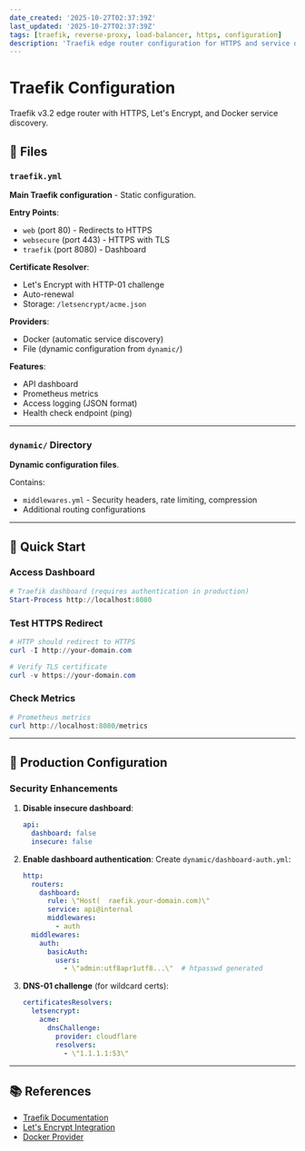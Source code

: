 ```yaml
---
date_created: '2025-10-27T02:37:39Z'
last_updated: '2025-10-27T02:37:39Z'
tags: [traefik, reverse-proxy, load-balancer, https, configuration]
description: 'Traefik edge router configuration for HTTPS and service discovery'
---
```


# Traefik Configuration

Traefik v3.2 edge router with HTTPS, Let's Encrypt, and Docker service discovery.

## 📁 Files

### `traefik.yml`
**Main Traefik configuration** - Static configuration.

**Entry Points**:
- `web` (port 80) - Redirects to HTTPS
- `websecure` (port 443) - HTTPS with TLS
- `traefik` (port 8080) - Dashboard

**Certificate Resolver**:
- Let's Encrypt with HTTP-01 challenge
- Auto-renewal
- Storage: `/letsencrypt/acme.json`

**Providers**:
- Docker (automatic service discovery)
- File (dynamic configuration from `dynamic/`)

**Features**:
- API dashboard
- Prometheus metrics
- Access logging (JSON format)
- Health check endpoint (ping)

---

### `dynamic/` Directory
**Dynamic configuration files**.

Contains:
- `middlewares.yml` - Security headers, rate limiting, compression
- Additional routing configurations

---

## 🚀 Quick Start

### Access Dashboard

```powershell
# Traefik dashboard (requires authentication in production)
Start-Process http://localhost:8080
```

### Test HTTPS Redirect

```powershell
# HTTP should redirect to HTTPS
curl -I http://your-domain.com

# Verify TLS certificate
curl -v https://your-domain.com
```

### Check Metrics

```powershell
# Prometheus metrics
curl http://localhost:8080/metrics
```

---

## 🎯 Production Configuration

### Security Enhancements

1. **Disable insecure dashboard**:
   ```yaml
   api:
     dashboard: false
     insecure: false
   ```

2. **Enable dashboard authentication**:
   Create `dynamic/dashboard-auth.yml`:
   ```yaml
   http:
     routers:
       dashboard:
         rule: \"Host(	raefik.your-domain.com)\"
         service: api@internal
         middlewares:
           - auth
     middlewares:
       auth:
         basicAuth:
           users:
             - \"admin:utf8apr1utf8...\"  # htpasswd generated
   ```

3. **DNS-01 challenge** (for wildcard certs):
   ```yaml
   certificatesResolvers:
     letsencrypt:
       acme:
         dnsChallenge:
           provider: cloudflare
           resolvers:
             - \"1.1.1.1:53\"
   ```

---

## 📚 References

- [Traefik Documentation](https://doc.traefik.io/traefik/)
- [Let's Encrypt Integration](https://doc.traefik.io/traefik/https/acme/)
- [Docker Provider](https://doc.traefik.io/traefik/providers/docker/)
